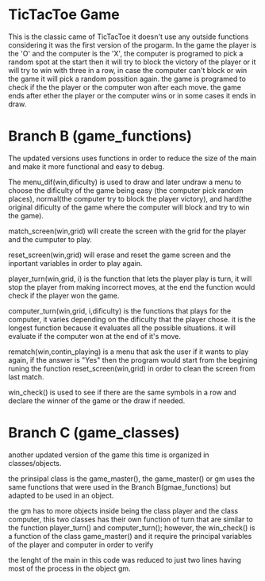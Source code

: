 # TicTacToe Game

This is the classic came of TicTacToe it doesn't use any outside functions considering it was the first version of the progarm.
In the game the player is the 'O' and the computer is the 'X', the computer is programed to pick a random spot at the start then it will try to block the victory of the player
or it will try to win with three in a row, in case the computer can't block or win the game it will pick a random possition again. the game is programed to check if the the player or the computer won after each move. the game ends after ether the player or the computer wins or in some cases it ends in draw.

# Branch B (game_functions)

The updated versions uses functions in order to reduce the size of the main and make it more functional and easy to debug.

The menu_dif(win,dificulty) is used to draw and later undraw a menu to choose the dificulty of the game being easy
(the computer pick random places), normal(the computer try to block the player victory), and hard(the original dificulty of the game where the computer will block and try to win the game).

match_screen(win,grid) will create the screen with the grid for the player and the cumputer to play.

reset_screen(win,grid) will erase and reset the game screen and the inportant variables in order to play again.

player_turn(win,grid, i) is the function that lets the player play is turn, it will stop the player from making incorrect moves, at the end the function would check if the player won the game.

computer_turn(win,grid, i,dificulty) is the functions that plays for the computer, it varies depending on the dificulty that the player chose. it is the longest function because it evaluates all the possible situations. it will evaluate if the computer won at the end of it's move.

rematch(win,contin_playing) is a menu that ask the user if it wants to play again, if the answer is "Yes" then the program would start from the begining runing the function reset_screen(win,grid) in order to clean the screen from last match.

win_check() is used to see if there are the same symbols in a row and declare the winner of the game or the draw if needed.

# Branch C (game_classes)

another updated version of the game this time is organized in classes/objects.

the prinsipal class is the game_master(), the game_master() or gm uses the same functions that were used in the Branch B(gmae_functions) but adapted to be used in an object.

the gm has to more objects inside being the class player and the class computer, this two classes has their own function of turn that are similar to the function player_turn() and computer_turn(); however, the win_check() is a function of the class game_master() and it require the principal variables of the player and computer in order to verify

the lenght of the main in this code was reduced to just two lines having most of the process in the object gm.
